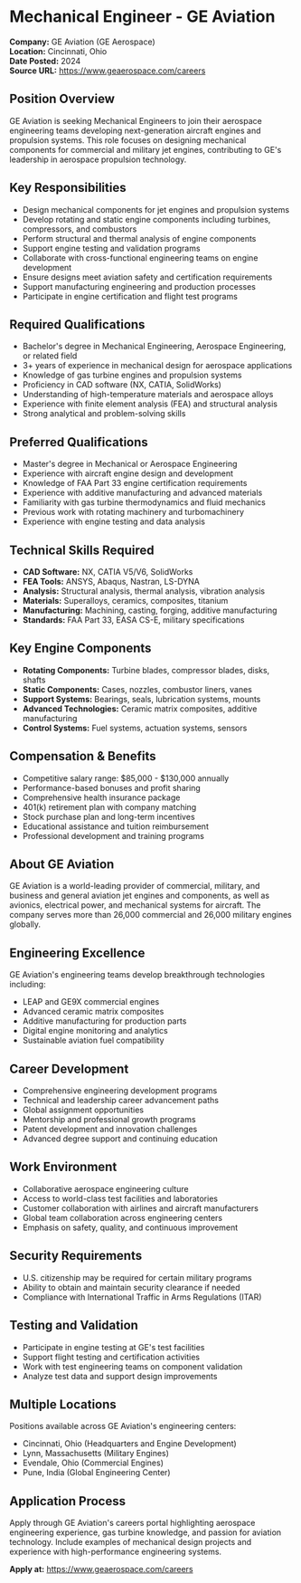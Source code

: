# Mechanical Engineer - GE Aviation

**Company:** GE Aviation (GE Aerospace)  
**Location:** Cincinnati, Ohio  
**Date Posted:** 2024  
**Source URL:** https://www.geaerospace.com/careers

## Position Overview

GE Aviation is seeking Mechanical Engineers to join their aerospace engineering teams developing next-generation aircraft engines and propulsion systems. This role focuses on designing mechanical components for commercial and military jet engines, contributing to GE's leadership in aerospace propulsion technology.

## Key Responsibilities

- Design mechanical components for jet engines and propulsion systems
- Develop rotating and static engine components including turbines, compressors, and combustors
- Perform structural and thermal analysis of engine components
- Support engine testing and validation programs
- Collaborate with cross-functional engineering teams on engine development
- Ensure designs meet aviation safety and certification requirements
- Support manufacturing engineering and production processes
- Participate in engine certification and flight test programs

## Required Qualifications

- Bachelor's degree in Mechanical Engineering, Aerospace Engineering, or related field
- 3+ years of experience in mechanical design for aerospace applications
- Knowledge of gas turbine engines and propulsion systems
- Proficiency in CAD software (NX, CATIA, SolidWorks)
- Understanding of high-temperature materials and aerospace alloys
- Experience with finite element analysis (FEA) and structural analysis
- Strong analytical and problem-solving skills

## Preferred Qualifications

- Master's degree in Mechanical or Aerospace Engineering
- Experience with aircraft engine design and development
- Knowledge of FAA Part 33 engine certification requirements
- Experience with additive manufacturing and advanced materials
- Familiarity with gas turbine thermodynamics and fluid mechanics
- Previous work with rotating machinery and turbomachinery
- Experience with engine testing and data analysis

## Technical Skills Required

- **CAD Software:** NX, CATIA V5/V6, SolidWorks
- **FEA Tools:** ANSYS, Abaqus, Nastran, LS-DYNA
- **Analysis:** Structural analysis, thermal analysis, vibration analysis
- **Materials:** Superalloys, ceramics, composites, titanium
- **Manufacturing:** Machining, casting, forging, additive manufacturing
- **Standards:** FAA Part 33, EASA CS-E, military specifications

## Key Engine Components

- **Rotating Components:** Turbine blades, compressor blades, disks, shafts
- **Static Components:** Cases, nozzles, combustor liners, vanes
- **Support Systems:** Bearings, seals, lubrication systems, mounts
- **Advanced Technologies:** Ceramic matrix composites, additive manufacturing
- **Control Systems:** Fuel systems, actuation systems, sensors

## Compensation & Benefits

- Competitive salary range: $85,000 - $130,000 annually
- Performance-based bonuses and profit sharing
- Comprehensive health insurance package
- 401(k) retirement plan with company matching
- Stock purchase plan and long-term incentives
- Educational assistance and tuition reimbursement
- Professional development and training programs

## About GE Aviation

GE Aviation is a world-leading provider of commercial, military, and business and general aviation jet engines and components, as well as avionics, electrical power, and mechanical systems for aircraft. The company serves more than 26,000 commercial and 26,000 military engines globally.

## Engineering Excellence

GE Aviation's engineering teams develop breakthrough technologies including:
- LEAP and GE9X commercial engines
- Advanced ceramic matrix composites
- Additive manufacturing for production parts
- Digital engine monitoring and analytics
- Sustainable aviation fuel compatibility

## Career Development

- Comprehensive engineering development programs
- Technical and leadership career advancement paths
- Global assignment opportunities
- Mentorship and professional growth programs
- Patent development and innovation challenges
- Advanced degree support and continuing education

## Work Environment

- Collaborative aerospace engineering culture
- Access to world-class test facilities and laboratories
- Customer collaboration with airlines and aircraft manufacturers
- Global team collaboration across engineering centers
- Emphasis on safety, quality, and continuous improvement

## Security Requirements

- U.S. citizenship may be required for certain military programs
- Ability to obtain and maintain security clearance if needed
- Compliance with International Traffic in Arms Regulations (ITAR)

## Testing and Validation

- Participate in engine testing at GE's test facilities
- Support flight testing and certification activities
- Work with test engineering teams on component validation
- Analyze test data and support design improvements

## Multiple Locations

Positions available across GE Aviation's engineering centers:
- Cincinnati, Ohio (Headquarters and Engine Development)
- Lynn, Massachusetts (Military Engines)
- Evendale, Ohio (Commercial Engines)
- Pune, India (Global Engineering Center)

## Application Process

Apply through GE Aviation's careers portal highlighting aerospace engineering experience, gas turbine knowledge, and passion for aviation technology. Include examples of mechanical design projects and experience with high-performance engineering systems.

**Apply at:** https://www.geaerospace.com/careers